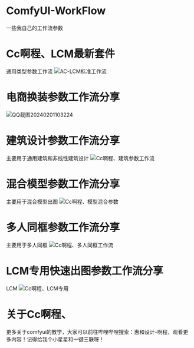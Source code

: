 # ComfyUI-WorkFlow
一些我自己的工作流参数
# Cc啊程、LCM最新套件
通用类型参数工作流
![AC-LCM标准工作流](https://github.com/A719689614/ComfyUI-WorkFlow/assets/142242136/501f728a-79d1-4725-9eee-fe1b7ab3c9d3)
# 电商换装参数工作流分享
![QQ截图20240201103224](https://github.com/A719689614/ComfyUI-WorkFlow/assets/142242136/56e93fde-9b89-4b70-a448-42fb1cccff7d)


# 建筑设计参数工作流分享
主要用于通用建筑和非线性建筑设计
![Cc啊程、建筑参数工作流](https://github.com/A719689614/ComfyUI-WorkFlow/assets/142242136/f0f28e8a-fc66-421d-9e3d-ea25fdf74d97)

# 混合模型参数工作流分享
主要用于混合模型出图
![Cc啊程、模型混合参数](https://github.com/A719689614/ComfyUI-WorkFlow/assets/142242136/91b4fd90-ad7c-42d4-9364-d9203e1a4e39)

# 多人同框参数工作流分享
主要用于多人同框
![Cc啊程、多人同框工作流](https://github.com/A719689614/ComfyUI-WorkFlow/assets/142242136/febdbfcf-41ba-4941-85b3-583fff1d1abe)

# LCM专用快速出图参数工作流分享
LCM
![Cc啊程、LCM专用](https://github.com/A719689614/ComfyUI-WorkFlow/assets/142242136/156967c4-1a67-4f6e-a72d-a2df29122d9a)

# 关于Cc啊程、
更多关于comfyui的教学，大家可以前往哔哩哔哩搜索：惠和设计-啊程，观看更多内容！记得给我个小星星和一键三联呀！
